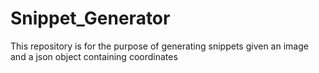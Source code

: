 # Snippet_Generator
This repository is for the purpose of generating snippets given an image and a json object containing coordinates
